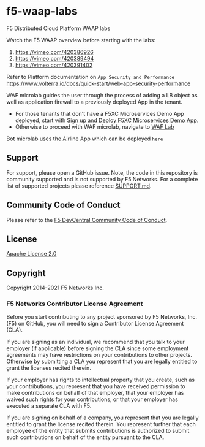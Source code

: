 # f5-waap-labs
F5 Distributed Cloud Platform WAAP labs

Watch the F5 WAAP overview before starting with the labs:

1. https://vimeo.com/420386926
2. https://vimeo.com/420389494
3. https://vimeo.com/420391402

Refer to Platform documentation on ``App Security and Performance``
https://www.volterra.io/docs/quick-start/web-app-security-performance


WAF microlab guides the user through the process of adding a LB object as well as application firewall to a previously deployed App in the tenant.

- For those tenants that don't have a F5XC Microservices Demo App deployed, start with [Sign up and Deploy F5XC Microservices Demo App](step-1-signup-deploy/voltConsole.rst).
- Otherwise to proceed with WAF microlab, navigate to [WAF Lab](waf-lab/waf-lab.rst)

Bot microlab uses the Airline App which can be deployed ``here``



## Support
For support, please open a GitHub issue.  Note, the code in this repository is community supported and is not supported by F5 Networks.  For a complete list of supported projects please reference [SUPPORT.md](SUPPORT.md).

## Community Code of Conduct
Please refer to the [F5 DevCentral Community Code of Conduct](code_of_conduct.md).


## License
[Apache License 2.0](LICENSE)

## Copyright
Copyright 2014-2021 F5 Networks Inc.


### F5 Networks Contributor License Agreement

Before you start contributing to any project sponsored by F5 Networks, Inc. (F5) on GitHub, you will need to sign a Contributor License Agreement (CLA).

If you are signing as an individual, we recommend that you talk to your employer (if applicable) before signing the CLA since some employment agreements may have restrictions on your contributions to other projects.
Otherwise by submitting a CLA you represent that you are legally entitled to grant the licenses recited therein.

If your employer has rights to intellectual property that you create, such as your contributions, you represent that you have received permission to make contributions on behalf of that employer, that your employer has waived such rights for your contributions, or that your employer has executed a separate CLA with F5.

If you are signing on behalf of a company, you represent that you are legally entitled to grant the license recited therein.
You represent further that each employee of the entity that submits contributions is authorized to submit such contributions on behalf of the entity pursuant to the CLA.